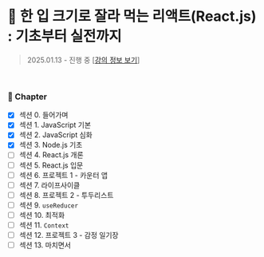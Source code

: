 # 🍰 한 입 크기로 잘라 먹는 리액트(React.js) : 기초부터 실전까지

> 2025.01.13 - 진행 중
> [[강의 정보 보기](https://www.inflearn.com/course/%ED%95%9C%EC%9E%85-%EB%A6%AC%EC%95%A1%ED%8A%B8)]

<br>

### 🌱 Chapter

- [x] 섹션 0. 들어가며
- [x] 섹션 1. JavaScript 기본
- [x] 섹션 2. JavaScript 심화
- [x] 섹션 3. Node.js 기초
- [ ] 섹션 4. React.js 개론
- [ ] 섹션 5. React.js 입문
- [ ] 섹션 6. 프로젝트 1 - 카운터 앱
- [ ] 섹션 7. 라이프사이클
- [ ] 섹션 8. 프로젝트 2 - 투두리스트
- [ ] 섹션 9. `useReducer`
- [ ] 섹션 10. 최적화
- [ ] 섹션 11. `Context`
- [ ] 섹션 12. 프로젝트 3 - 감정 일기장
- [ ] 섹션 13. 마치면서
